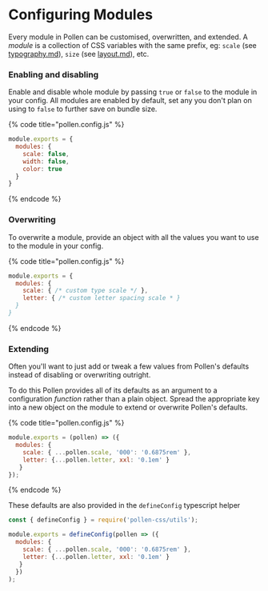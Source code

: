 # Configuring Modules

Every module in Pollen can be customised, overwritten, and extended. A _module_ is a collection of CSS variables with the same prefix, eg: `scale` (see [typography.md](../../modules/typography.md "mention")), `size` (see [layout.md](../../modules/layout.md "mention")), etc.

### Enabling and disabling&#x20;

Enable and disable whole module by passing `true` or `false` to the module in your config. All modules are enabled by default, set any you don't plan on using to `false` to further save on bundle size.

{% code title="pollen.config.js" %}
```javascript
module.exports = {
  modules: {
    scale: false,
    width: false,
    color: true
  }
}
```
{% endcode %}

### Overwriting

To overwrite a module, provide an object with all the values you want to use to the module in your config.

{% code title="pollen.config.js" %}
```javascript
module.exports = {
  modules: {
    scale: { /* custom type scale */ },
    letter: { /* custom letter spacing scale * }
  }
}
```
{% endcode %}

### Extending

Often you'll want to just add or tweak a few values from Pollen's defaults instead of disabling or overwriting outright.&#x20;

To do this Pollen provides all of its defaults as an argument to a configuration _function_ rather than a plain object. Spread the appropriate key into a new object on the module to extend or overwrite Pollen's defaults.

{% code title="pollen.config.js" %}
```javascript
module.exports = (pollen) => ({
  modules: {
    scale: { ...pollen.scale, '000': '0.6875rem' },
    letter: {...pollen.letter, xxl: '0.1em' }
   } 
});
```
{% endcode %}

These defaults are also provided in the `defineConfig` typescript helper

```javascript
const { defineConfig } = require('pollen-css/utils');

module.exports = defineConfig(pollen => ({
  modules: {
    scale: { ...pollen.scale, '000': '0.6875rem' },
    letter: {...pollen.letter, xxl: '0.1em' }
   } 
  })
);
```

